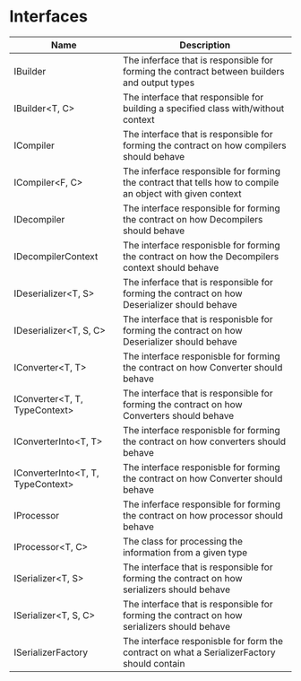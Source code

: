 ﻿# Interfaces

|Name|Description|
|------|------------|
|IBuilder<T>|The inferface that is responsible for forming the contract between builders and output types|
|IBuilder<T, C>|The interface that responsible for building a specified class with/without context |
|ICompiler<T>|The interface that is responsible for forming the contract on how compilers should behave|
|ICompiler<F, C>|The inferface responsible for forming the contract that tells how to compile an object with given context|
|IDecompiler<T>|The interface responsible for forming the contract on how Decompilers should behave|
|IDecompilerContext|The interface responisble for forming the contract on how the Decompilers context should behave|
|IDeserializer<T, S>|The inferface that is responsible for forming the contract on how Deserializer should behave|
|IDeserializer<T, S, C>|The interface that is responisble for forming the contract on how Deserializer should behave|
|IConverter<T, T>|The interface responisble for forming the contract on how Converter should behave|
|IConverter<T, T, TypeContext>|The interface that is responsible for forming the contract on how Converters should behave|
|IConverterInto<T, T>|The interface responisble for forming the contract on how converters should behave|
|IConverterInto<T, T, TypeContext>|The interface responisble for forming the contract on how Converter should behave|
|IProcessor<T>|The inferface responsible for forming the contract on how processor should behave|
|IProcessor<T, C>|The class for processing the information from a given type|
|ISerializer<T, S>|The interface that is responsible for forming the contract on how serializers should behave|
|ISerializer<T, S, C>|The interface that is responsible for forming the contract on how serializers should behave|
|ISerializerFactory<T>|The interface responisble for form the contract on what a SerializerFactory should contain|
